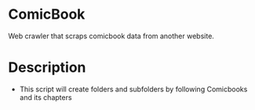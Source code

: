 # ComicBook
Web crawler that scraps comicbook data from another website.
# Description
- This script will create folders and subfolders by following Comicbooks and its chapters

